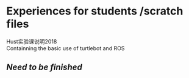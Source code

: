 # Experiences for students /scratch files  
Hust实验课说明2018  
Containning the basic use of turtlebot and ROS  

 _Need to be finished_
 ---
 
